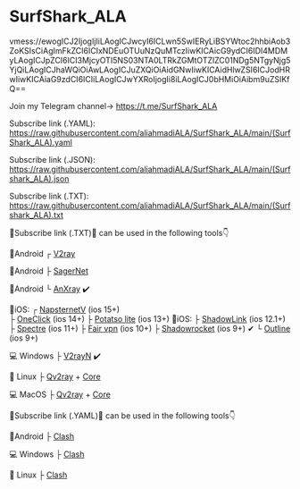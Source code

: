 # SurfShark_ALA
vmess://ewogICJ2IjogIjIiLAogICJwcyI6ICLwn5SwIERyLiBSYWtoc2hhbiAob3ZoKSIsCiAgImFkZCI6ICIxNDEuOTUuNzQuMTczIiwKICAicG9ydCI6IDI4MDMyLAogICJpZCI6ICI3MjcyOTI5NS03NTA0LTRkZGMtOTZlZC01NDg5NTgyNjg5YjQiLAogICJhaWQiOiAwLAogICJuZXQiOiAidGNwIiwKICAidHlwZSI6ICJodHRwIiwKICAiaG9zdCI6ICIiLAogICJwYXRoIjogIi8iLAogICJ0bHMiOiAibm9uZSIKfQ==

Join my Telegram channel-> https://t.me/SurfShark_ALA

Subscribe link (.YAML): https://raw.githubusercontent.com/aliahmadiALA/SurfShark_ALA/main/(SurfShark_ALA).yaml

Subscribe link (.JSON): https://raw.githubusercontent.com/aliahmadiALA/SurfShark_ALA/main/(Surfshark_ALA).json

Subscribe link (.TXT):  
https://raw.githubusercontent.com/aliahmadiALA/SurfShark_ALA/main/(Surfshark_ALA).txt

🔰Subscribe link (.TXT)🔰 can be used in the following tools👇

📱Android ┌ [V2ray](https://play.google.com/store/apps/details?id=com.v2ray.ang) 

📱Android ├ [SagerNet](https://play.google.com/store/apps/details?id=io.nekohasekai.sagernet&gl) 

📱Android └ [AnXray](https://github.com/XTLS/AnXray/releases/) ✔️


📱iOS:  ┌ [NapsternetV](https://apps.apple.com/us/app/napsternetv/id1629465476) (ios 15+)    
        ├ [OneClick](https://apps.apple.com/us/app/oneclick-safe-easy-fast/id1545555197) (ios 14+)
        ├ [Potatso lite](https://apps.apple.com/us/app/potatso-lite/id1239860606) (ios 13+)
📱iOS:  ├ [ShadowLink](https://apps.apple.com/us/app/shadowlink-shadowsocks-vpn/id1439686518) (ios 12.1+)
        ├ [Spectre](https://apps.apple.com/us/app/spectre-vpn/id1508712998) (ios 11+) 
        ├ [Fair vpn](https://apps.apple.com/us/app/fair-vpn/id1533873488) (ios 10+) 
        ├ [Shadowrocket](https://apps.apple.com/us/app/shadowrocket/id932747118) (ios 9+) ✔
        └ [Outline](https://apps.apple.com/us/app/outline-app/id1356177741) (ios 9+) 

                           
💻 Windows ├ [V2rayN](https://github.com/2dust/v2rayN/releases/download/4.27/v2rayN-Core.zip) ✔️


🐧 Linux ├ [Qv2ray](https://github.com/Qv2ray/Qv2ray/releases) + [Core](https://github.com/v2fly/v2ray-core/releases/)


💻 MacOS ├ [Qv2ray](https://github.com/Qv2ray/Qv2ray/releases) + [Core](https://github.com/v2fly/v2ray-core/releases/) 


🔰Subscribe link (.YAML)🔰 can be used in the following tools👇

📱Android ├ [Clash](https://play.google.com/store/apps/details?id=com.github.kr328.clash)

💻 Windows ├ [Clash](https://github.com/Fndroid/clash_for_windows_pkg/releases/download/0.19.3/Clash.for.Windows.Setup.0.19.3.exe) 

🐧 Linux ├ [Clash](https://github.com/Fndroid/clash_for_windows_pkg/releases/download/0.19.3/Clash.for.Windows-0.19.3-x64-linux.tar.gz) 
